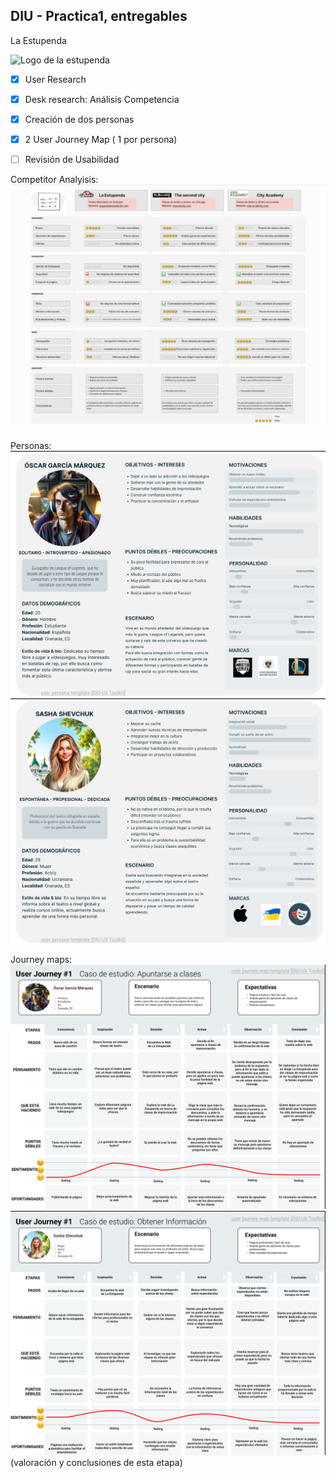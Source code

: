 ## DIU - Practica1, entregables

La Estupenda

![Logo de la estupenda](https://github.com/Yak-madrugador/DIU1.Yak-Madrugador/assets/104521143/57165558-12a6-40bc-a1ef-cedf17108782)


- [x] User Research 
- [x] Desk research: Análisis Competencia 
- [x] Creación de dos personas 
- [x] 2 User Journey Map  ( 1 por persona)
- [ ] Revisión de Usabilidad 


Competitor Analyisis:
![Competitor Analysis](Images/CompetitorAnalysis.png)

Personas:
![Persona1](Images/Persona1.png)
![Persona2](Images/Persona2.png)

Journey maps:
![JourneyMap1](Images/JourneyMap1.png)
![JourneyMap2](Images/JourneyMap2.png)
(valoración y conclusiones de esta etapa)
